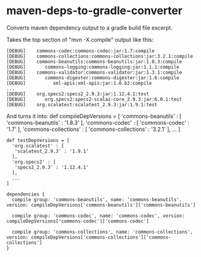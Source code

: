 maven-deps-to-gradle-converter
==============================

Converts maven dependency output to a gradle build file excerpt.

Takes the top section of "mvn -X compile" output like this:

    [DEBUG]    commons-codec:commons-codec:jar:1.7:compile
    [DEBUG]    commons-collections:commons-collections:jar:3.2.1:compile
    [DEBUG]    commons-beanutils:commons-beanutils:jar:1.8.3:compile
    [DEBUG]       commons-logging:commons-logging:jar:1.1.1:compile
    [DEBUG]    commons-validator:commons-validator:jar:1.3.1:compile
    [DEBUG]       commons-digester:commons-digester:jar:1.6:compile
    [DEBUG]          xml-apis:xml-apis:jar:1.0.b2:compile
    ...
    [DEBUG]    org.specs2:specs2_2.9.3:jar:1.12.4.1:test
    [DEBUG]       org.specs2:specs2-scalaz-core_2.9.3:jar:6.0.1:test
    [DEBUG]    org.scalatest:scalatest_2.9.3:jar:1.9.1:test


And turns it into:
    def compileDepVersions = [
      'commons-beanutils' : [
       'commons-beanutils' : '1.8.3'
      ],
      'commons-codec' : [
       'commons-codec' : '1.7'
      ],
      'commons-collections' : [
       'commons-collections' : '3.2.1'
      ],
      ...
    ]

    def testDepVersions = [
      'org.scalatest' : [
       'scalatest_2.9.3' : '1.9.1'
      ],
      'org.specs2' : [
       'specs2_2.9.3' : '1.12.4.1'
      ],
      ...
    ]

    dependencies {
      compile group: 'commons-beanutils', name: 'commons-beanutils', version: compileDepVersions['commons-beanutils']['commons-beanutils']

      compile group: 'commons-codec', name: 'commons-codec', version: compileDepVersions['commons-codec']['commons-codec']

      compile group: 'commons-collections', name: 'commons-collections', version: compileDepVersions['commons-collections']['commons-collections']
    }
